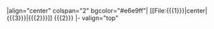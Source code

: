 |align="center" colspan="2" bgcolor="#e6e9ff"| 
[[File:{{{1}}}|center|{{{3}}}|{{{2}}}]] {{{2}}}
|- valign="top"